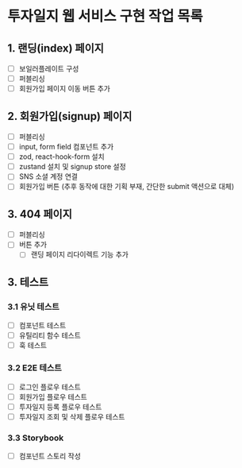 # 투자일지 웹 서비스 구현 작업 목록

## 1. 랜딩(index) 페이지

- [ ] 보일러플레이트 구성
- [ ] 퍼블리싱
- [ ] 회원가입 페이지 이동 버튼 추가

## 2. 회원가입(signup) 페이지

- [ ] 퍼블리싱
- [ ] input, form field 컴포넌트 추가
- [ ] zod, react-hook-form 설치
- [ ] zustand 설치 및 signup store 설정
- [ ] SNS 소셜 계정 연결
- [ ] 회원가입 버튼 (추후 동작에 대한 기획 부재, 간단한 submit 액션으로 대체)

## 3. 404 페이지

- [ ] 퍼블리싱
- [ ] 버튼 추가
  - [ ] 랜딩 페이지 리다이렉트 기능 추가

## 3. 테스트

### 3.1 유닛 테스트

- [ ] 컴포넌트 테스트
- [ ] 유틸리티 함수 테스트
- [ ] 훅 테스트

### 3.2 E2E 테스트

- [ ] 로그인 플로우 테스트
- [ ] 회원가입 플로우 테스트
- [ ] 투자일지 등록 플로우 테스트
- [ ] 투자일지 조회 및 삭제 플로우 테스트

### 3.3 Storybook

- [ ] 컴포넌트 스토리 작성
